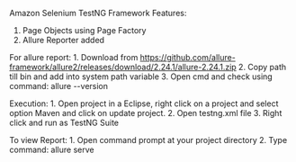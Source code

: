 Amazon Selenium TestNG Framework
Features:
1. Page Objects using Page Factory
2. Allure Reporter added

For allure report:
	1. Download from https://github.com/allure-framework/allure2/releases/download/2.24.1/allure-2.24.1.zip
	2. Copy path till bin and add into system path variable
	3. Open cmd and check using command: allure --version
	
Execution:
	1. Open project in a Eclipse, right click on a project and select option Maven and click on update project. 
	2. Open testng.xml file
	3. Right click and run as TestNG Suite	
	
To view Report:
	1. Open command prompt at your project directory
	2. Type command: allure serve
